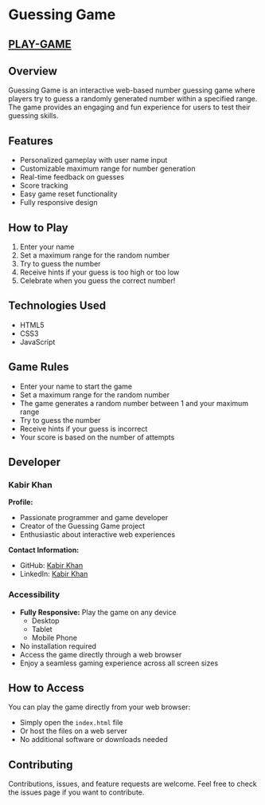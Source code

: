 # Guessing Game 
  ## [PLAY-GAME]( https://weirdshxt.github.io/num-guessing-game/)
## Overview
Guessing Game is an interactive web-based number guessing game where players try to guess a randomly generated number within a specified range. The game provides an engaging and fun experience for users to test their guessing skills.

## Features
- Personalized gameplay with user name input
- Customizable maximum range for number generation
- Real-time feedback on guesses
- Score tracking
- Easy game reset functionality
- Fully responsive design

## How to Play
1. Enter your name
2. Set a maximum range for the random number
3. Try to guess the number
4. Receive hints if your guess is too high or too low
5. Celebrate when you guess the correct number!

## Technologies Used
- HTML5
- CSS3
- JavaScript

## Game Rules
- Enter your name to start the game
- Set a maximum range for the random number
- The game generates a random number between 1 and your maximum range
- Try to guess the number
- Receive hints if your guess is incorrect
- Your score is based on the number of attempts

## Developer

### Kabir Khan
**Profile:**
- Passionate programmer and game developer
- Creator of the Guessing Game project
- Enthusiastic about interactive web experiences

**Contact Information:**
- GitHub: [Kabir Khan](https://github.com/weirdshxt)
- LinkedIn: [Kabir Khan](https://www.linkedin.com/in/weirdsht/)

### Accessibility
- **Fully Responsive:** Play the game on any device
  - Desktop
  - Tablet
  - Mobile Phone
- No installation required
- Access the game directly through a web browser
- Enjoy a seamless gaming experience across all screen sizes

## How to Access
You can play the game directly from your web browser:
- Simply open the `index.html` file
- Or host the files on a web server
- No additional software or downloads needed

## Contributing
Contributions, issues, and feature requests are welcome. Feel free to check the issues page if you want to contribute.
